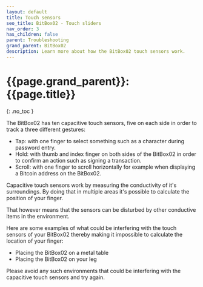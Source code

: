 ```yaml
---
layout: default
title: Touch sensors
seo_title: BitBox02 - Touch sliders
nav_order: 3
has_children: false
parent: Troubleshooting
grand_parent: BitBox02
description: Learn more about how the BitBox02 touch sensors work.
---
```


# {{page.grand_parent}}: {{page.title}}
{: .no_toc }


The BitBox02 has ten capacitive touch sensors, five on each side in order to track a three different gestures:
- Tap: with one finger to select something such as a character during password entry.
- Hold: with thumb and index finger on both sides of the BitBox02 in order to confirm an action such as signing a transaction.
- Scroll: with one finger to scroll horizontally for example when displaying a Bitcoin address on the BitBox02.

Capacitive touch sensors work by measuring the conductivity of it's surroundings. By doing that in multiple areas it's possible to calculate the position of your finger.

That however means that the sensors can be disturbed by other conductive items in the environment.

Here are some examples of what could be interfering with the touch sensors of your BitBox02 thereby making it impossible to calculate the location of your finger:
- Placing the BitBox02 on a metal table
- Placing the BitBox02 on your leg

Please avoid any such environments that could be interfering with the capacitive touch sensors and try again.
